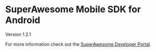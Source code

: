 SuperAwesome Mobile SDK for Android
===================================

Version 1.2.1

For more information check out the [SuperAwesome Developer Portal](http://developers.superawesome.tv/docs/androidsdk).